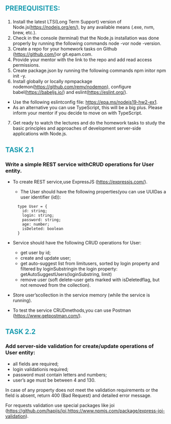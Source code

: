 ## <p style="color:#1a9cb0;">PREREQUISITES: </p> 
1. Install the latest LTS(Long Term Support) version of Node.js(https://nodejs.org/en/), by any available means (.exe, nvm, brew, etc.).
2. Check in the console (terminal) that the Node.js installation was done properly by running the following commands node -vor node -version.
3. Create a repo for your homework tasks on Github (https://github.com/)or git.epam.com.
4. Provide your mentor with the link to the repo and add read access permissions.
5. Create package.json by running the following commands npm initor npm init -y.
6. Install globally or locally npmpackage nodemon(https://github.com/remy/nodemon), configure babel(https://babeljs.io/) and eslint(https://eslint.org/).
* Use the following eslintconfig file: https://epa.ms/nodejs19-hw2-ex1.
* As an alternative you can use TypeScript, this will be a big plus. Please inform your mentor if you decide to move on with TypeScript.
7. Get ready to watch the lectures and do the homework tasks to study the basic principles and approaches of development server-side applications with Node.js.
## <p style="color:#1a9cb0;">TASK 2.1</p>
### Write a simple REST service withCRUD operations for User entity.
* To create REST service,use ExpressJS (https://expressjs.com/).
  - The User should have the following properties(you can use UUIDas a user identifier (id)):
  ```
    type User = {
      id: string;
      login: string;
      password: string;
      age: number;
      isDeleted: boolean
    }
    ```
  
  
* Service should have the following CRUD operations for User:
  - get user by id;
  - create and update user;
  - get auto-suggest list from limitusers, sorted by login property and filtered by loginSubstringin the login property:
  getAutoSuggestUsers(loginSubstring, limit)
  - remove user (soft delete–user gets marked with isDeletedflag, but not removed from the collection).
* Store user’scollection in the service memory (while the service is running). 
* To test the service CRUDmethods,you can use Postman (https://www.getpostman.com/).
##  <p style="color:#1a9cb0;">TASK 2.2</p>
### Add server-side validation for create/update operations of User entity:
* all fields are required;
* login validationis required;
* password must contain letters and numbers;
* user’s age must be between 4 and 130.

In case of any property does not meet the validation requirements or the field is absent, return 400 (Bad Request) and detailed error message.

For requests validation use special packages like joi (https://github.com/hapijs/joi,https://www.npmjs.com/package/express-joi-validation).